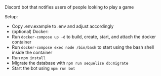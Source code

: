Discord bot that notifies users of people looking to play a game

Setup:

* Copy .env.example to .env and adjust accordingly
* (optional) Docker:
 * Run `docker-compose up -d` to build, create, start, and attach the docker container
 * Run `docker-compose exec node /bin/bash` to start using the bash shell inside the container
* Run `npm install`
* Migrate the database with `npm run sequelize db:migrate`
* Start the bot using `npm run bot`